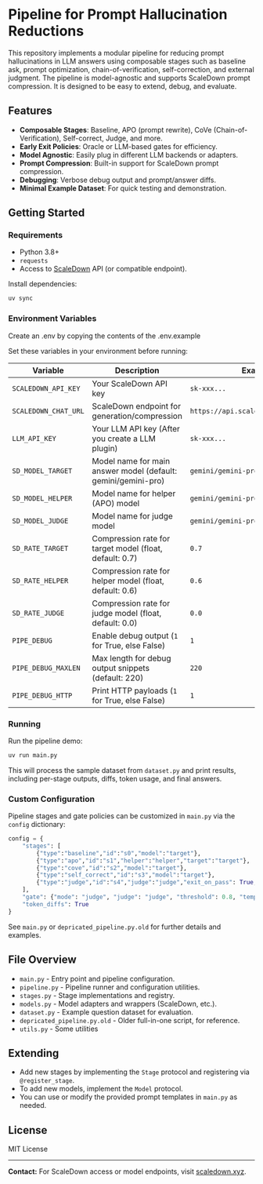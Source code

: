 # Pipeline for Prompt Hallucination Reductions

This repository implements a modular pipeline for reducing prompt hallucinations in LLM answers using composable stages such as baseline ask, prompt optimization, chain-of-verification, self-correction, and external judgment. The pipeline is model-agnostic and supports ScaleDown prompt compression. It is designed to be easy to extend, debug, and evaluate.

## Features

- **Composable Stages**: Baseline, APO (prompt rewrite), CoVe (Chain-of-Verification), Self-correct, Judge, and more.
- **Early Exit Policies**: Oracle or LLM-based gates for efficiency.
- **Model Agnostic**: Easily plug in different LLM backends or adapters.
- **Prompt Compression**: Built-in support for ScaleDown prompt compression.
- **Debugging**: Verbose debug output and prompt/answer diffs.
- **Minimal Example Dataset**: For quick testing and demonstration.

## Getting Started

### Requirements

- Python 3.8+
- `requests`
- Access to [ScaleDown](https://scaledown.xyz/) API (or compatible endpoint).

Install dependencies:
```bash
uv sync
```

### Environment Variables

Create an .env by copying the contents of the .env.example

Set these variables in your environment before running:

| Variable              | Description                                              | Example                                 |
|-----------------------|----------------------------------------------------------|-----------------------------------------|
| `SCALEDOWN_API_KEY`   | Your ScaleDown API key                                   | `sk-xxx...`                             |
| `SCALEDOWN_CHAT_URL`  | ScaleDown endpoint for generation/compression            | `https://api.scaledown.xyz/generate`    |
| `LLM_API_KEY`         | Your LLM API key (After you create a LLM plugin)         | `sk-xxx...`                             |
| `SD_MODEL_TARGET`     | Model name for main answer model (default: gemini/gemini-pro) | `gemini/gemini-pro`                     |
| `SD_MODEL_HELPER`     | Model name for helper (APO) model                        | `gemini/gemini-pro`                     |
| `SD_MODEL_JUDGE`      | Model name for judge model                               | `gemini/gemini-pro`                     |
| `SD_RATE_TARGET`      | Compression rate for target model (float, default: 0.7)  | `0.7`                                   |
| `SD_RATE_HELPER`      | Compression rate for helper model (float, default: 0.6)  | `0.6`                                   |
| `SD_RATE_JUDGE`       | Compression rate for judge model (float, default: 0.0)   | `0.0`                                   |
| `PIPE_DEBUG`          | Enable debug output (`1` for True, else False)           | `1`                                     |
| `PIPE_DEBUG_MAXLEN`   | Max length for debug output snippets (default: 220)      | `220`                                   |
| `PIPE_DEBUG_HTTP`     | Print HTTP payloads (`1` for True, else False)           | `1`                                     |

### Running

Run the pipeline demo:
```bash
uv run main.py
```

This will process the sample dataset from `dataset.py` and print results, including per-stage outputs, diffs, token usage, and final answers.

### Custom Configuration

Pipeline stages and gate policies can be customized in `main.py` via the `config` dictionary:

```python
config = {
    "stages": [
        {"type":"baseline","id":"s0","model":"target"},
        {"type":"apo","id":"s1","helper":"helper","target":"target"},
        {"type":"cove","id":"s2","model":"target"},
        {"type":"self_correct","id":"s3","model":"target"},
        {"type":"judge","id":"s4","judge":"judge","exit_on_pass": True, "threshold": 0.8}
    ],
    "gate": {"mode": "judge", "judge": "judge", "threshold": 0.8, "template": ...},
    "token_diffs": True
}
```

See `main.py` or `depricated_pipeline.py.old` for further details and examples.

## File Overview

- `main.py` - Entry point and pipeline configuration.
- `pipeline.py` - Pipeline runner and configuration utilities.
- `stages.py` - Stage implementations and registry.
- `models.py` - Model adapters and wrappers (ScaleDown, etc.).
- `dataset.py` - Example question dataset for evaluation.
- `depricated_pipeline.py.old` - Older full-in-one script, for reference.
- `utils.py` - Some utilities

## Extending

- Add new stages by implementing the `Stage` protocol and registering via `@register_stage`.
- To add new models, implement the `Model` protocol.
- You can use or modify the provided prompt templates in `main.py` as needed.

## License

MIT License

---

**Contact:** For ScaleDown access or model endpoints, visit [scaledown.xyz](https://scaledown.xyz/).
